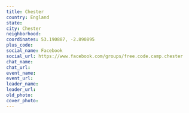 ```yaml
---
title: Chester
country: England
state: 
city: Chester
neighborhood: 
coordinates: 53.190887, -2.890895
plus_code:
social_name: Facebook
social_url: https://www.facebook.com/groups/free.code.camp.chester
chat_name:
chat_url:
event_name:
event_url:
leader_name:
leader_url:
old_photo: 
cover_photo:
---
```


